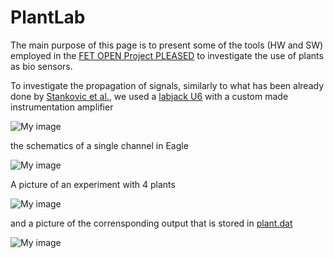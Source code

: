 PlantLab
========

The main purpose of this page is to present some of the tools (HW and SW) employed in the [FET OPEN Project PLEASED](http://www.pleased-fp7.eu) to investigate the use of plants as bio sensors.

To investigate the propagation of signals, similarly to what has been already done by [Stankovic et al.](http://www.ncbi.nlm.nih.gov/pmc/articles/PMC158572/), we used a [labjack U6](http://labjack.com/u6) with a custom made instrumentation amplifier

![My image](https://raw.github.com/andreavitaletti/PlantLab/master/configprop.png)

the schematics of a single channel in Eagle

![My image](https://raw.github.com/andreavitaletti/PlantLab/master/Singlechannel.png)

A picture of an experiment with 4 plants

![My image](https://raw.github.com/andreavitaletti/PlantLab/master/groupsetup1.png)

and a picture of the corrensponding output that is stored in [plant.dat](https://raw.github.com/andreavitaletti/PlantLab/master/plant.dat)

![My image](https://raw.github.com/andreavitaletti/PlantLab/master/output.png)
